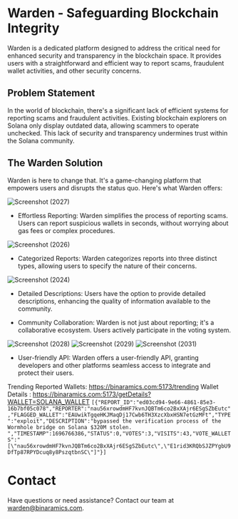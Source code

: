 # Warden - Safeguarding Blockchain Integrity
Warden is a dedicated platform designed to address the critical need for enhanced security and transparency in the blockchain space. It provides users with a straightforward and efficient way to report scams, fraudulent wallet activities, and other security concerns.

## Problem Statement
In the world of blockchain, there's a significant lack of efficient systems for reporting scams and fraudulent activities. Existing blockchain explorers on Solana only display outdated data, allowing scammers to operate unchecked. This lack of security and transparency undermines trust within the Solana community.

## The Warden Solution
Warden is here to change that. It's a game-changing platform that empowers users and disrupts the status quo. Here's what Warden offers:

![Screenshot (2027)](https://github.com/nauriculus/Warden/assets/24634581/2a89f1ce-794b-407f-9bee-e9f986bdcf6c)

- Effortless Reporting: Warden simplifies the process of reporting scams. Users can report suspicious wallets in seconds, without worrying about gas fees or complex procedures.

![Screenshot (2026)](https://github.com/nauriculus/Warden/assets/24634581/fca3f81d-77eb-4cbf-834e-a720cccd5d83)

- Categorized Reports: Warden categorizes reports into three distinct types, allowing users to specify the nature of their concerns.
  
![Screenshot (2024)](https://github.com/nauriculus/Warden/assets/24634581/8cebe9f3-b746-4606-8522-83c2e2236689)

- Detailed Descriptions: Users have the option to provide detailed descriptions, enhancing the quality of information available to the community.

- Community Collaboration: Warden is not just about reporting; it's a collaborative ecosystem. Users actively participate in the voting system.
  
![Screenshot (2028)](https://github.com/nauriculus/Warden/assets/24634581/48b68b6d-8a24-405a-8178-9ce1f5271979)
![Screenshot (2029)](https://github.com/nauriculus/Warden/assets/24634581/fefa2ef8-1b88-47e0-9a1e-ada07b64275c)
![Screenshot (2031)](https://github.com/nauriculus/Warden/assets/24634581/5afb357c-5127-4607-93f4-f06dd27cbb5f)

- User-friendly API: Warden offers a user-friendly API, granting developers and other platforms seamless access to integrate and protect their users.

Trending Reported Wallets: https://binaramics.com:5173/trending 
Wallet Details : https://binaramics.com:5173/getDetails?WALLET=SOLANA_WALLET
```[{"REPORT_ID":"ed03cd94-9e66-4861-85e3-16b7bf05c078","REPORTER":"nau56xrowdmHF7kvnJQBTm6co2BxXAjr6ESgSZbEutc","FLAGGED_WALLET":"EAUwikTgqeHKJMaqDj17Cwb6TH3XzcXbxHSN7etGzMFt","TYPE":"exploit","DESCRIPTION":"bypassed the verification process of the Wormhole bridge on Solana $320M stolen. ","TIMESTAMP":1696766386,"STATUS":0,"VOTES":3,"VISITS":43,"VOTE_WALLETS":"[\"nau56xrowdmHF7kvnJQBTm6co2BxXAjr6ESgSZbEutc\",\"E1rid3KRQbSJZPYgbU9DfTp87RPYDcuq8y8PszqtbnSC\"]"}]```

# Contact
Have questions or need assistance? Contact our team at warden@binaramics.com.

